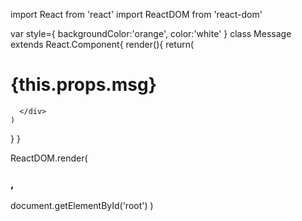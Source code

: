 import React from 'react'
import ReactDOM from 'react-dom'

var style={
  backgroundColor:'orange',
  color:'white'
}
class Message extends React.Component{
  render(){
    return(
      <div>
###        <h1>{this.props.msg}</h1>
      </div>
    )
  }
}


ReactDOM.render(
###  <Message msg="OutPut From COntainer?"/>,
  document.getElementById('root')
)